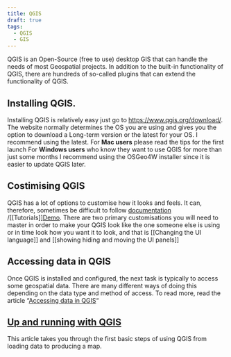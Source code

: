 ```yaml
---
title: QGIS
draft: true
tags:
  - QGIS
  - GIS
---
```

QGIS is an Open-Source (free to use) desktop GIS that can handle the needs of most Geospatial projects. In addition to the built-in functionality of QGIS, there are hundreds of so-called plugins that can extend the functionality of QGIS. 


## Installing QGIS.
Installing QGIS is relatively easy just go to https://www.qgis.org/download/. The website normally determines the OS you are using and gives you the option to download a Long-term version or the latest for your OS. I recommend using the latest. For **Mac users** please read the tips for the first launch For **Windows users** who know they want to use QGIS for more than just some months I recommend using the OSGeo4W installer since it is easier to update QGIS later.

## Costimising QGIS

QGIS has a lot of options to customise how it looks and feels. It can, therefore, sometimes be difficult to follow [documentation](https://www.qgis.org/resources/hub/) /[[Tutorials]][Demo](qgis-demos.md). There are two primary customisations you will need to master in order to make your QGIS look like the one someone else is using or in time look how you want it to look, and that is [[Changing the UI language]] and [[showing hiding and moving the UI panels]]

## Accessing data in QGIS

Once QGIS is installed and configured, the next task is typically to access some geospatial data. There are many different ways of doing this depending on the data type and method of access. To read more, read the article “[Accessing data in QGIS](https://www.geoinformatics.online/geospatial-technology/general-purpose-gisapps/qgis/accessing-data-in-qgis/)“

## [Up and running with QGIS](https://www.geoinformatics.online/geospatial-technology/general-purpose-gisapps/qgis/up-and-running-with-qgis/)

This article takes you through the first basic steps of using QGIS from loading data to producing a map.